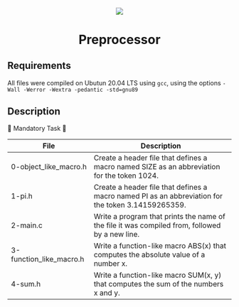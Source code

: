 <h4 align="center">
<div classHeaderSticker>
<img src="https://media.giphy.com/media/BACNp4PYgXACSPujxi/giphy.gif"/>
</div>
<h1 align="center"> Preprocessor </h1>
</h4>

## Requirements
All files were compiled on Ubutun 20.04 LTS using `gcc`, using the options `-Wall -Werror -Wextra -pedantic -std=gnu89`

## Description

:cactus: Mandatory Task :cactus:

| File                    | Description                                                                                        |
|-------------------------|----------------------------------------------------------------------------------------------------|
| 0-object_like_macro.h   | Create a header file that defines a macro named SIZE as an abbreviation for the token 1024.        |
| 1-pi.h                  | Create a header file that defines a macro named PI as an abbreviation for the token 3.14159265359. |
| 2-main.c                | Write a program that prints the name of the file it was compiled from, followed by a new line.     |
| 3-function_like_macro.h | Write a function-like macro ABS(x) that computes the absolute value of a number x.                 |
| 4-sum.h                 | Write a function-like macro SUM(x, y) that computes the sum of the numbers x and y.                |
